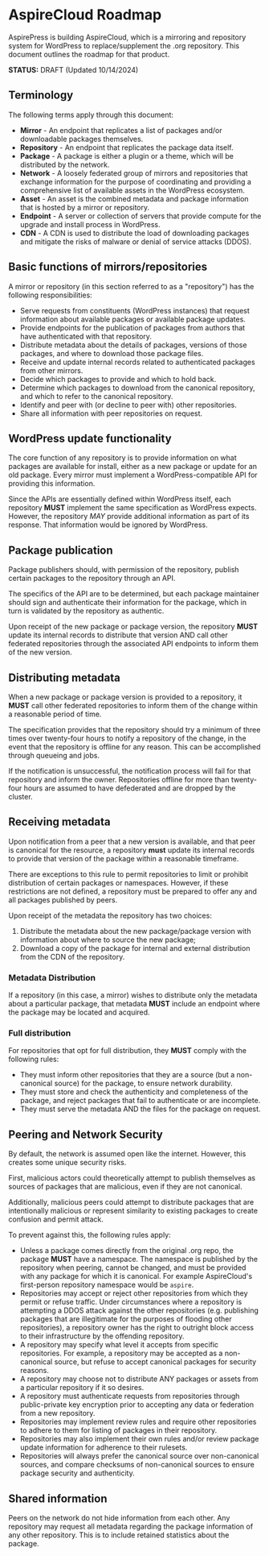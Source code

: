 # AspireCloud Roadmap

AspirePress is building AspireCloud, which is a mirroring and repository system for WordPress to replace/supplement the .org repository. This document outlines the roadmap for that product.

**STATUS:** DRAFT (Updated 10/14/2024)

## Terminology

The following terms apply through this document:

- **Mirror** - An endpoint that replicates a list of packages and/or downloadable packages themselves.
- **Repository** - An endpoint that replicates the package data itself.
- **Package** - A package is either a plugin or a theme, which will be distributed by the network.
- **Network** - A loosely federated group of mirrors and repositories that exchange information for the purpose of coordinating and providing a comprehensive list of available assets in the WordPress ecosystem.
- **Asset** - An asset is the combined metadata and package information that is hosted by a mirror or repository.
- **Endpoint** - A server or collection of servers that provide compute for the upgrade and install process in WordPress.
- **CDN** - A CDN is used to distribute the load of downloading packages and mitigate the risks of malware or denial of service attacks (DDOS).

## Basic functions of mirrors/repositories

A mirror or repository (in this section referred to as a "repository") has the following responsibilities:

- Serve requests from constituents (WordPress instances) that request information about available packages or available package updates.
- Provide endpoints for the publication of packages from authors that have authenticated with that repository.
- Distribute metadata about the details of packages, versions of those packages, and where to download those package files.
- Receive and update internal records related to authenticated packages from other mirrors.
- Decide which packages to provide and which to hold back.
- Determine which packages to download from the canonical repository, and which to refer to the canonical repository.
- Identify and peer with (or decline to peer with) other repositories.
- Share all information with peer repositories on request.

## WordPress update functionality

The core function of any repository is to provide information on what packages are available for install, either as a new package or update for an old package. Every mirror must implement a WordPress-compatible API for providing this information.

Since the APIs are essentially defined within WordPress itself, each repository **MUST** implement the same specification as WordPress expects. However, the repository _MAY_ provide additional information as part of its response. That information would be ignored by WordPress.

## Package publication

Package publishers should, with permission of the repository, publish certain packages to the repository through an API.

The specifics of the API are to be determined, but each package maintainer should sign and authenticate their information for the package, which in turn is validated by the repository as authentic.

Upon receipt of the new package or package version, the repository **MUST** update its internal records to distribute that version AND call other federated repositories through the associated API endpoints to inform them of the new version.


## Distributing metadata

When a new package or package version is provided to a repository, it **MUST** call other federated repositories to inform them of the change within a reasonable period of time.

The specification provides that the repository should try a minimum of three times over twenty-four hours to notify a repository of the change, in the event that the repository is offline for any reason. This can be accomplished through queueing and jobs.

If the notification is unsuccessful, the notification process will fail for that repository and inform the owner. Repositories offline for more than twenty-four hours are assumed to have defederated and are dropped by the cluster.

## Receiving metadata

Upon notification from a peer that a new version is available, and that peer is canonical for the resource, a repository **must** update its internal records to provide that version of the package within a reasonable timeframe.

There are exceptions to this rule to permit repositories to limit or prohibit distribution of certain packages or namespaces. However, if these restrictions are not defined, a repository must be prepared to offer any and all packages published by peers.

Upon receipt of the metadata the repository has two choices:

1. Distribute the metadata about the new package/package version with information about where to source the new package;
2. Download a copy of the package for internal and external distribution from the CDN of the repository.

### Metadata Distribution

If a repository (in this case, a mirror) wishes to distribute only the metadata about a particular package, that metadata **MUST** include an endpoint where the package may be located and acquired.

### Full distribution

For repositories that opt for full distribution, they **MUST** comply with the following rules:

- They must inform other repositories that they are a source (but a non-canonical source) for the package, to ensure network durability.
- They must store and check the authenticity and completeness of the package, and reject packages that fail to authenticate or are incomplete.
- They must serve the metadata AND the files for the package on request.

## Peering and Network Security

By default, the network is assumed open like the internet. However, this creates some unique security risks.

First, malicious actors could theoretically attempt to publish themselves as sources of packages that are malicious, even if they are not canonical.

Additionally, malicious peers could attempt to distribute packages that are intentionally malicious or represent similarity to existing packages to create confusion and permit attack.

To prevent against this, the following rules apply:

- Unless a package comes directly from the original .org repo, the package **MUST** have a namespace. The namespace is published by the repository when peering, cannot be changed, and must be provided with any package for which it is canonical. For example AspireCloud's first-person repository namespace would be `aspire`.
- Repositories may accept or reject other repositories from which they permit or refuse traffic. Under circumstances where a repository is attempting a DDOS attack against the other repositories (e.g. publishing packages that are illegitimate for the purposes of flooding other repositories), a repository owner has the right to outright block access to their infrastructure by the offending repository.
- A repository may specify what level it accepts from specific repositories. For example, a repository may be accepted as a non-canonical source, but refuse to accept canonical packages for security reasons.
- A repository may choose not to distribute ANY packages or assets from a particular repository if it so desires.
- A repository must authenticate requests from repositories through public-private key encryption prior to accepting any data or federation from a new repository.
- Repositories may implement review rules and require other repositories to adhere to them for listing of packages in their repository.
- Repositories may also implement their own rules and/or review package update information for adherence to their rulesets.
- Repositories will always prefer the canonical source over non-canonical sources, and compare checksums of non-canonical sources to ensure package security and authenticity.

## Shared information

Peers on the network do not hide information from each other. Any repository may request all metadata regarding the package information of any other repository. This is to include retained statistics about the package.